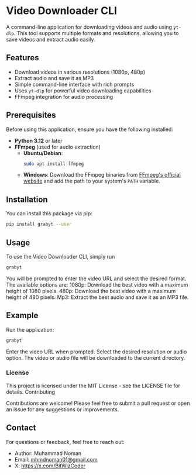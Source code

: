 # Video Downloader CLI

A command-line application for downloading videos and audio using `yt-dlp`. This tool supports multiple formats and resolutions, allowing you to save videos and extract audio easily.

## Features

- Download videos in various resolutions (1080p, 480p)
- Extract audio and save it as MP3
- Simple command-line interface with rich prompts
- Uses `yt-dlp` for powerful video downloading capabilities
- FFmpeg integration for audio processing

## Prerequisites

Before using this application, ensure you have the following installed:

- **Python 3.12** or later
- **FFmpeg** (used for audio extraction)
  - **Ubuntu/Debian**: 
    ```bash
    sudo apt install ffmpeg
    ```
  - **Windows**: Download the FFmpeg binaries from [FFmpeg's official website](https://ffmpeg.org/download.html) and add the path to your system's `PATH` variable.

## Installation

You can install this package via pip:

```bash
pip install grabyt --user
```

## Usage

To use the Video Downloader CLI, simply run

```bash
grabyt
``` 

You will be prompted to enter the video URL and select the desired format. The available options are:
    1080p: Download the best video with a maximum height of 1080 pixels.
    480p: Download the best video with a maximum height of 480 pixels.
    Mp3: Extract the best audio and save it as an MP3 file.


## Example

Run the application:

```bash
grabyt
```
Enter the video URL when prompted.
Select the desired resolution or audio option.
The video or audio file will be downloaded to the current directory.


### License
This project is licensed under the MIT License - see the LICENSE file for details.
Contributing

Contributions are welcome! Please feel free to submit a pull request or open an issue for any suggestions or improvements.

## Contact
For questions or feedback, feel free to reach out:
- Author: Muhammad Noman
- Email: mhmdnoman01@gmail.com
- X: https://x.com/BitWizCoder 

